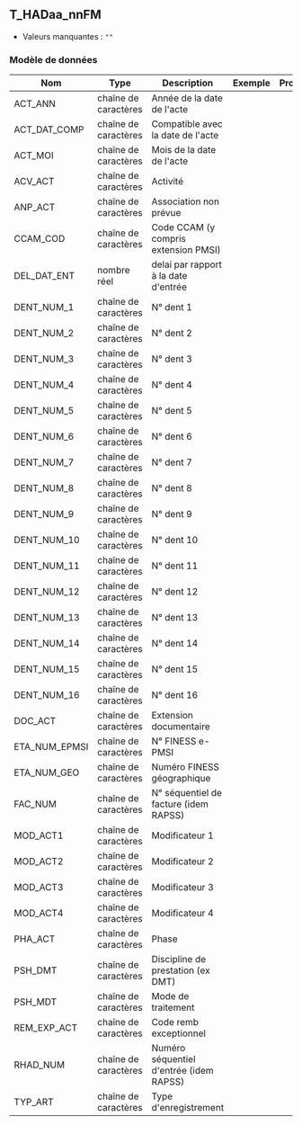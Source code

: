 ## T_HADaa_nnFM

- Valeurs manquantes : `""`

### Modèle de données

|Nom|Type|Description|Exemple|Propriétés|
|-|-|-|-|-|
|ACT_ANN|chaîne de caractères|Année de la date de l'acte|||
|ACT_DAT_COMP|chaîne de caractères|Compatible avec la date de l'acte|||
|ACT_MOI|chaîne de caractères|Mois de la date de l'acte|||
|ACV_ACT|chaîne de caractères|Activité|||
|ANP_ACT|chaîne de caractères|Association non prévue|||
|CCAM_COD|chaîne de caractères|Code CCAM (y compris extension PMSI)|||
|DEL_DAT_ENT|nombre réel|delai par rapport à la date d'entrée|||
|DENT_NUM_1|chaîne de caractères|N° dent 1|||
|DENT_NUM_2|chaîne de caractères|N° dent 2|||
|DENT_NUM_3|chaîne de caractères|N° dent 3|||
|DENT_NUM_4|chaîne de caractères|N° dent 4|||
|DENT_NUM_5|chaîne de caractères|N° dent 5|||
|DENT_NUM_6|chaîne de caractères|N° dent 6|||
|DENT_NUM_7|chaîne de caractères|N° dent 7|||
|DENT_NUM_8|chaîne de caractères|N° dent 8|||
|DENT_NUM_9|chaîne de caractères|N° dent 9|||
|DENT_NUM_10|chaîne de caractères|N° dent 10|||
|DENT_NUM_11|chaîne de caractères|N° dent 11|||
|DENT_NUM_12|chaîne de caractères|N° dent 12|||
|DENT_NUM_13|chaîne de caractères|N° dent 13|||
|DENT_NUM_14|chaîne de caractères|N° dent 14|||
|DENT_NUM_15|chaîne de caractères|N° dent 15|||
|DENT_NUM_16|chaîne de caractères|N° dent 16|||
|DOC_ACT|chaîne de caractères|Extension documentaire|||
|ETA_NUM_EPMSI|chaîne de caractères|N° FINESS e-PMSI|||
|ETA_NUM_GEO|chaîne de caractères|Numéro FINESS  géographique|||
|FAC_NUM|chaîne de caractères|N° séquentiel de facture (idem RAPSS)|||
|MOD_ACT1|chaîne de caractères|Modificateur 1|||
|MOD_ACT2|chaîne de caractères|Modificateur 2|||
|MOD_ACT3|chaîne de caractères|Modificateur 3|||
|MOD_ACT4|chaîne de caractères|Modificateur 4|||
|PHA_ACT|chaîne de caractères|Phase|||
|PSH_DMT|chaîne de caractères|Discipline de prestation (ex DMT)|||
|PSH_MDT|chaîne de caractères|Mode de traitement|||
|REM_EXP_ACT|chaîne de caractères|Code remb exceptionnel|||
|RHAD_NUM|chaîne de caractères|Numéro séquentiel d'entrée (idem RAPSS)|||
|TYP_ART|chaîne de caractères|Type d'enregistrement|||
